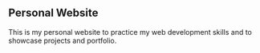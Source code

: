 ## Personal Website

This is my personal website to practice my web development skills and to showcase projects and portfolio.
